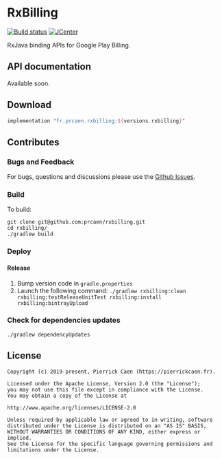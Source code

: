 # RxBilling
[![Build status](https://api.travis-ci.org/prcaen/rxbilling.svg?branch=master)](https://travis-ci.org/prcaen/rxbilling) [ ![JCenter](https://api.bintray.com/packages/prcaen/maven/rxbilling/images/download.svg) ](https://bintray.com/prcaen/maven/rxbilling/_latestVersion)

RxJava binding APIs for Google Play Billing.

## API documentation
Available soon.

## Download

```groovy
implementation "fr.prcaen.rxbilling:${versions.rxbilling}"
```

## Contributes

### Bugs and Feedback

For bugs, questions and discussions please use the [Github Issues](https://github.com/prcaen/rxbilling/issues).

### Build

To build:

```
git clone git@github.com:prcaen/rxbilling.git
cd rxbilling/
./gradlew build
```

### Deploy

#### Release

1. Bump version code in `gradle.properties` 
2. Launch the following command: `./gradlew rxbilling:clean rxbilling:testReleaseUnitTest rxbilling:install rxbilling:bintrayUpload`

### Check for dependencies updates

```
./gradlew dependencyUpdates
```

## License

    Copyright (c) 2019-present, Pierrick Caen (https://pierrickcaen.fr).

    Licensed under the Apache License, Version 2.0 (the "License");
    you may not use this file except in compliance with the License.
    You may obtain a copy of the License at

    http://www.apache.org/licenses/LICENSE-2.0

    Unless required by applicable law or agreed to in writing, software
    distributed under the License is distributed on an "AS IS" BASIS,
    WITHOUT WARRANTIES OR CONDITIONS OF ANY KIND, either express or implied.
    See the License for the specific language governing permissions and
    limitations under the License.
